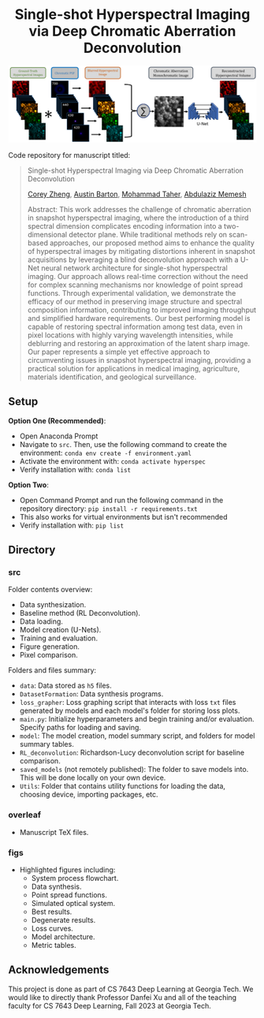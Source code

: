 <h1 align="center">Single-shot Hyperspectral Imaging via Deep Chromatic Aberration Deconvolution</h1>

![](https://github.com/abarton51/Hyperspectral-Deep-Deconvolution/blob/main/figs/mainflow.png?raw=true)

Code repository for manuscript titled:

> Single-shot Hyperspectral Imaging via Deep Chromatic Aberration Deconvolution
>
> [Corey Zheng](czheng45@gatech.edu), [Austin Barton](https://github.com/abarton51), [Mohammad Taher](mtaher3@gatech.edu), [Abdulaziz Memesh](a.memesh@gatech.edu)
>
>
> Abstract: This work addresses the challenge of chromatic aberration in snapshot hyperspectral imaging, where the introduction of a third spectral dimension complicates encoding information into a two-dimensional detector plane. While traditional methods rely on scan-based approaches, our proposed method aims to enhance the quality of hyperspectral images by mitigating distortions inherent in snapshot acquisitions by leveraging a blind deconvolution approach with a U-Net neural network architecture for single-shot hyperspectral imaging. Our approach allows real-time correction without the need for complex scanning mechanisms nor knowledge of point spread functions. Through experimental validation, we demonstrate the efficacy of our method in preserving image structure and spectral composition information, contributing to improved imaging throughput and simplified hardware requirements. Our best performing model is capable of restoring spectral information among test data, even in pixel locations with highly varying wavelength intensities, while deblurring and restoring an approximation of the latent sharp image. Our paper represents a simple yet effective approach to circumventing issues in snapshot hyperspectral imaging, providing a practical solution for applications in medical imaging, agriculture, materials identification, and geological surveillance.



## Setup
**Option One (Recommended)**:
- Open Anaconda Prompt 
- Navigate to `src`. Then, use the following command to create the environment: `conda env create -f environment.yaml`
- Activate the environment with: `conda activate hyperspec`
- Verify installation with: `conda list`

**Option Two**:
- Open Command Prompt and run the following command in the repository directory: `pip install -r requirements.txt`
- This also works for virtual environments but isn't recommended
- Verify installation with: `pip list`

## Directory

### src
Folder contents overview:
-  Data synthesization.
-  Baseline method (RL Deconvolution).
-  Data loading.
-  Model creation (U-Nets).
-  Training and evaluation.
-  Figure generation.
-  Pixel comparison.

Folders and files summary:
- `data`: Data stored as `h5` files.
- `DatasetFormation`: Data synthesis programs.
- `loss_grapher`: Loss graphing script that interacts with loss `txt` files generated by models and each model's folder for storing loss plots.
- `main.py`: Initialize hyperparameters and begin training and/or evaluation. Specify paths for loading and saving.
- `model`: The model creation, model summary script, and folders for model summary tables.
- `RL_deconvolution`: Richardson-Lucy deconvolution script for baseline comparison.
- `saved_models` (not remotely published): The folder to save models into. This will be done locally on your own device.
- `Utils`: Folder that contains utility functions for loading the data, choosing device, importing packages, etc.

### overleaf
- Manuscript TeX files.

### figs
- Highlighted figures including:
  - System process flowchart.
  - Data synthesis.
  - Point spread functions.
  - Simulated optical system.
  - Best results.
  - Degenerate results.
  - Loss curves.
  - Model architecture.
  - Metric tables.

## Acknowledgements
This project is done as part of CS 7643 Deep Learning at Georgia Tech. We would like to directly thank Professor Danfei Xu and all of the teaching faculty for CS 7643 Deep Learning, Fall 2023 at Georgia Tech.
